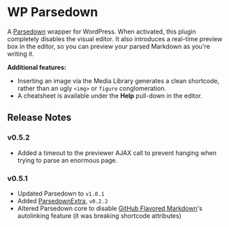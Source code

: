 [parsedown]: https://github.com/erusev/parsedown
[parsedown-extra]: https://github.com/erusev/parsedown-extra
[gfm]: https://help.github.com/articles/github-flavored-markdown

# WP Parsedown

A [Parsedown][parsedown] wrapper for WordPress. When activated, this plugin completely disables the visual editor. It also introduces a real-time preview box in the editor, so you can preview your parsed Markdown as you're writing it.

**Additional features:**

*   Inserting an image via the Media Library generates a clean shortcode, rather than an ugly `<img>` or `figure` conglomeration.
*   A cheatsheet is available under the **Help** pull-down in the editor.

## Release Notes

### v0.5.2

* Added a timeout to the previewer AJAX call to prevent hanging when trying to parse an enormous page.

### v0.5.1

* Updated Parsedown to `v1.0.1`
* Added [ParsedownExtra][parsedown-extra], `v0.2.2`
* Altered Parsedown core to disable [GitHub Flavored Markdown][gfm]'s autolinking feature (it was breaking shortcode attributes)
